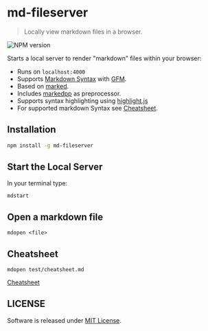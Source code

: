 # md-fileserver

> Locally view markdown files in a browser.

![NPM version](https://badge.fury.io/js/md-fileserver.png)

Starts a local server to render "markdown" files within your browser:

* Runs on `localhost:4000`
* Supports [Markdown Syntax][] with [GFM][].
* Based on [marked][].
* Includes [markedpp][] as preprocessor.
* Supports syntax highlighting using [highlight.js][]
* For supported markdown Syntax see [Cheatsheet][].

## Installation

```bash
npm install -g md-fileserver
```

## Start the Local Server

In your terminal type:

```
mdstart
```

## Open a markdown file

```
mdopen <file>
``` 

<a name="cheatsheet">

## Cheatsheet

```
mdopen test/cheatsheet.md
```

[Cheatsheet][]

## LICENSE

Software is released under [MIT License][].



[Cheatsheet]: test/cheatsheet.md
[GFM]: https://help.github.com/articles/github-flavored-markdown
[highlight.js]: http://highlightjs.org
[marked]: https://github.com/chjj/marked
[markedpp]: https://github.com/commenthol/markedpp
[Markdown Syntax]: http://daringfireball.net/projects/markdown/syntax
[MIT License]: ./LICENSE
